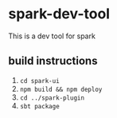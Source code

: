 # spark-dev-tool

This is a dev tool for spark

## build instructions

1. `cd spark-ui`
2. `npm build && npm deploy`
3. `cd ../spark-plugin`
4. `sbt package`